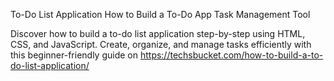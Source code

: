 To-Do List Application
How to Build a To-Do App
Task Management Tool

Discover how to build a to-do list application step-by-step using HTML, CSS, and JavaScript. Create, organize, and 
manage tasks efficiently with this beginner-friendly guide on
https://techsbucket.com/how-to-build-a-to-do-list-application/
